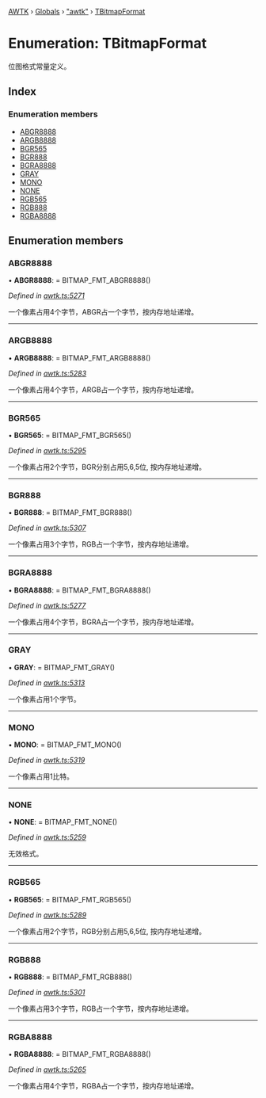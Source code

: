 [AWTK](../README.md) › [Globals](../globals.md) › ["awtk"](../modules/_awtk_.md) › [TBitmapFormat](_awtk_.tbitmapformat.md)

# Enumeration: TBitmapFormat

位图格式常量定义。

## Index

### Enumeration members

* [ABGR8888](_awtk_.tbitmapformat.md#abgr8888)
* [ARGB8888](_awtk_.tbitmapformat.md#argb8888)
* [BGR565](_awtk_.tbitmapformat.md#bgr565)
* [BGR888](_awtk_.tbitmapformat.md#bgr888)
* [BGRA8888](_awtk_.tbitmapformat.md#bgra8888)
* [GRAY](_awtk_.tbitmapformat.md#gray)
* [MONO](_awtk_.tbitmapformat.md#mono)
* [NONE](_awtk_.tbitmapformat.md#none)
* [RGB565](_awtk_.tbitmapformat.md#rgb565)
* [RGB888](_awtk_.tbitmapformat.md#rgb888)
* [RGBA8888](_awtk_.tbitmapformat.md#rgba8888)

## Enumeration members

###  ABGR8888

• **ABGR8888**: =  BITMAP_FMT_ABGR8888()

*Defined in [awtk.ts:5271](https://github.com/zlgopen/awtk-binding/blob/feacbc6/tools/code_gen/js/output/awtk.ts#L5271)*

一个像素占用4个字节，ABGR占一个字节，按内存地址递增。

___

###  ARGB8888

• **ARGB8888**: =  BITMAP_FMT_ARGB8888()

*Defined in [awtk.ts:5283](https://github.com/zlgopen/awtk-binding/blob/feacbc6/tools/code_gen/js/output/awtk.ts#L5283)*

一个像素占用4个字节，ARGB占一个字节，按内存地址递增。

___

###  BGR565

• **BGR565**: =  BITMAP_FMT_BGR565()

*Defined in [awtk.ts:5295](https://github.com/zlgopen/awtk-binding/blob/feacbc6/tools/code_gen/js/output/awtk.ts#L5295)*

一个像素占用2个字节，BGR分别占用5,6,5位, 按内存地址递增。

___

###  BGR888

• **BGR888**: =  BITMAP_FMT_BGR888()

*Defined in [awtk.ts:5307](https://github.com/zlgopen/awtk-binding/blob/feacbc6/tools/code_gen/js/output/awtk.ts#L5307)*

一个像素占用3个字节，RGB占一个字节，按内存地址递增。

___

###  BGRA8888

• **BGRA8888**: =  BITMAP_FMT_BGRA8888()

*Defined in [awtk.ts:5277](https://github.com/zlgopen/awtk-binding/blob/feacbc6/tools/code_gen/js/output/awtk.ts#L5277)*

一个像素占用4个字节，BGRA占一个字节，按内存地址递增。

___

###  GRAY

• **GRAY**: =  BITMAP_FMT_GRAY()

*Defined in [awtk.ts:5313](https://github.com/zlgopen/awtk-binding/blob/feacbc6/tools/code_gen/js/output/awtk.ts#L5313)*

一个像素占用1个字节。

___

###  MONO

• **MONO**: =  BITMAP_FMT_MONO()

*Defined in [awtk.ts:5319](https://github.com/zlgopen/awtk-binding/blob/feacbc6/tools/code_gen/js/output/awtk.ts#L5319)*

一个像素占用1比特。

___

###  NONE

• **NONE**: =  BITMAP_FMT_NONE()

*Defined in [awtk.ts:5259](https://github.com/zlgopen/awtk-binding/blob/feacbc6/tools/code_gen/js/output/awtk.ts#L5259)*

无效格式。

___

###  RGB565

• **RGB565**: =  BITMAP_FMT_RGB565()

*Defined in [awtk.ts:5289](https://github.com/zlgopen/awtk-binding/blob/feacbc6/tools/code_gen/js/output/awtk.ts#L5289)*

一个像素占用2个字节，RGB分别占用5,6,5位, 按内存地址递增。

___

###  RGB888

• **RGB888**: =  BITMAP_FMT_RGB888()

*Defined in [awtk.ts:5301](https://github.com/zlgopen/awtk-binding/blob/feacbc6/tools/code_gen/js/output/awtk.ts#L5301)*

一个像素占用3个字节，RGB占一个字节，按内存地址递增。

___

###  RGBA8888

• **RGBA8888**: =  BITMAP_FMT_RGBA8888()

*Defined in [awtk.ts:5265](https://github.com/zlgopen/awtk-binding/blob/feacbc6/tools/code_gen/js/output/awtk.ts#L5265)*

一个像素占用4个字节，RGBA占一个字节，按内存地址递增。
